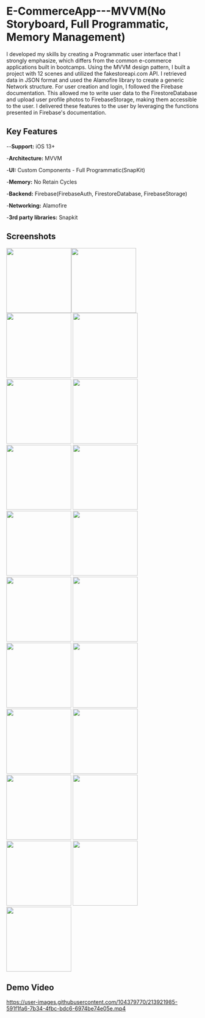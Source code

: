 # E-CommerceApp---MVVM(No Storyboard, Full Programmatic, Memory Management)
I developed my skills by creating a Programmatic user interface that I strongly emphasize, which differs from the common e-commerce applications built in bootcamps. Using the MVVM design pattern, I built a project with 12 scenes and utilized the fakestoreapi.com API. I retrieved data in JSON format and used the Alamofire library to create a generic Network structure. For user creation and login, I followed the Firebase documentation. This allowed me to write user data to the FirestoreDatabase and upload user profile photos to FirebaseStorage, making them accessible to the user. I delivered these features to the user by leveraging the functions presented in Firebase's documentation.

## Key Features
--**Support:** iOS 13+

-**Architecture:** MVVM

-**UI:** Custom Components - Full Programmatic(SnapKit)

-**Memory:** No Retain Cycles

-**Backend:** Firebase(FirebaseAuth, FirestoreDatabase, FirebaseStorage)

-**Networking:** Alamofire

-**3rd party libraries:** Snapkit

## Screenshots
<img width="170" src="https://user-images.githubusercontent.com/104379770/213921386-4e17a812-a829-4286-abcf-81cf12614ccd.png"><img width="170" src="https://user-images.githubusercontent.com/104379770/213921388-fd2ffbaf-0580-4290-a22e-08ddf19a8efb.png">
<img width="170" src="https://user-images.githubusercontent.com/104379770/213921391-9e19c979-8dc4-4797-887a-a805c35564d8.png">
<img width="170" src="https://user-images.githubusercontent.com/104379770/213921394-1763f68d-740b-4167-884f-7e8e3abdedc7.png">
<img width="170" src="https://user-images.githubusercontent.com/104379770/213921396-9397f73d-08b2-453d-874a-5e1956bd64de.png">
<img width="170" src="https://user-images.githubusercontent.com/104379770/213921398-16de546d-8385-451c-a601-b65942fe3f70.png">
<img width="170" src="https://user-images.githubusercontent.com/104379770/213921400-81fb1394-02a4-40f6-8cf6-310a566330b6.png">
<img width="170" src="https://user-images.githubusercontent.com/104379770/213921402-996bfeac-7e27-4a82-9e41-be6857f8475b.png">
<img width="170" src="https://user-images.githubusercontent.com/104379770/213921403-a7258f4b-2061-476a-9ca1-a1d37d129cb2.png">
<img width="170" src="https://user-images.githubusercontent.com/104379770/213921406-47f166c5-cb55-4079-8443-afe1475d4a26.png">
<img width="170" src="https://user-images.githubusercontent.com/104379770/213921407-84422f68-d10b-4550-8882-3d13fb4f2e04.png">
<img width="170" src="https://user-images.githubusercontent.com/104379770/213921408-f2672038-b5fa-4e9b-8647-17dfedd8f81a.png">
<img width="170" src="https://user-images.githubusercontent.com/104379770/213921412-056e3848-2223-4d53-a586-53a3cdefd15d.png">
<img width="170" src="https://user-images.githubusercontent.com/104379770/213921413-8df5583f-bd25-47d3-b2d2-2eb34b504374.png">
<img width="170" src="https://user-images.githubusercontent.com/104379770/214923829-342349c7-3c13-481f-909b-7346bc01d355.png">
<img width="170" src="https://user-images.githubusercontent.com/104379770/213921415-f2705a8a-4ad7-46b3-b17f-c170259ef170.png">
<img width="170" src="https://user-images.githubusercontent.com/104379770/213921417-a19dbea9-1a19-4179-9bb9-93cdbb72e2d4.png">
<img width="170" src="https://user-images.githubusercontent.com/104379770/213921418-5c61b05d-d23d-4147-9d49-e4c42e0570c9.png">
<img width="170" src="https://user-images.githubusercontent.com/104379770/213921420-b833d0d7-6216-4d32-9816-ac9e49a8f28d.png">
<img width="170" src="https://user-images.githubusercontent.com/104379770/213921421-ec24caf0-bbee-461f-bcd4-f2f16c701006.png">
<img width="170" src="https://user-images.githubusercontent.com/104379770/213921423-81181f5b-7896-4e56-a896-4497597a6aa0.png">

## Demo Video
https://user-images.githubusercontent.com/104379770/213921985-591f1fa6-7b34-4fbc-bdc6-6974be74e05e.mp4


